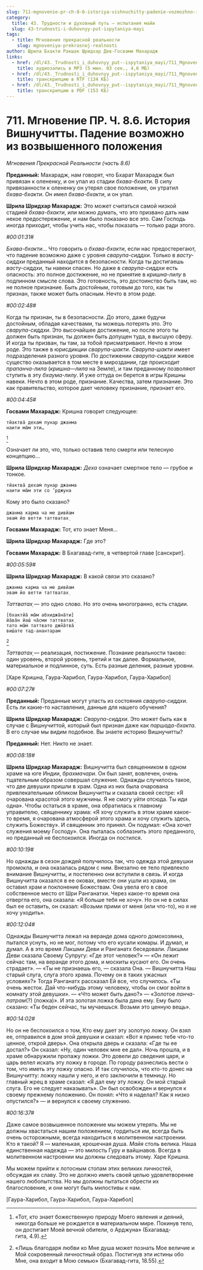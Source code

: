 ```yaml
---
slug: 711-mgnovenie-pr-ch-8-6-istoriya-vishnuchitty-padenie-vozmozhno-iz-vozvyshennogo-polozheniya
category:
  title: 43. Трудности и духовный путь — испытания майи
  slug: 43-trudnosti-i-duhovnyy-put-ispytaniya-mayi
tags:
  - title: Мгновения прекрасной реальности
    slug: mgnoveniya-prekrasnoj-realnosti
author: Шрила Бхакти Ракшак Шридхар Дев-Госвами Махарадж
links:
  - href: /dl/43._Trudnosti_i_duhovnyy_put--ispytaniya_mayi/711_MgnoveniyaPR_8.6_SridharMj_Istorija_Vishnuchitty_Padenie_vozmozhno_iz_vozvyshennogo_polozhenija.mp3
    title: аудиозапись в MP3 (5 мин. 03 сек., 4,6 МБ)
  - href: /dl/43._Trudnosti_i_duhovnyy_put--ispytaniya_mayi/711_MgnoveniyaPR_8.6_SridharMj_Istorija_Vishnuchitty_Padenie_vozmozhno_iz_vozvyshennogo_polozhenija.rtf
    title: транскрипцию в RTF (134 КБ)
  - href: /dl/43._Trudnosti_i_duhovnyy_put--ispytaniya_mayi/711_MgnoveniyaPR_8.6_SridharMj_Istorija_Vishnuchitty_Padenie_vozmozhno_iz_vozvyshennogo_polozhenija.pdf
    title: транскрипцию в PDF (153 КБ)
---
```


# 711. Мгновение ПР. Ч. 8.6. История Вишнучитты. Падение возможно  из возвышенного положения

*Мгновения Прекрасной Реальности (часть 8.6)*

**Преданный:** Махарадж, нам говорят, что Бхарат Махарадж был привязан к олененку, и он упал из стадии *бхава-бхакти*. В силу привязанности к олененку он утерял свое положение, он утратил *бхава-бхакти*. Он имел *бхава-бхакти*, и он упал.

**Шрила Шридхар Махарадж:** Это может считаться самой низкой стадией *бхава-бхакти*, или можно думать, что это призвано дать нам некое предостережение, и нам было показано все это. Сам Господь иногда приходит, чтобы учить нас, чтобы показать — только ради этого.

*#00:01:31#*

*Бхава-бхакти*… Что говорить о *бхава-бхакти*, если нас предостерегают, что падение возможно даже с уровня *сварупа-сиддхи*. Только в *васту-сиддхи* преданный находится в безопасности. Когда ты достигаешь *васту-сиддхи*, ты навеки спасен. Но даже в *сварупа-сиддхи* есть опасность: это полное достижение, но не принятие в *кришна-лилу* в подлинном смысле слова. Это готовность, это достоинство быть там, но не полное признание. Быть достойным, готовым до того, как ты признан, также может быть опасным. Нечто в этом роде.

*#00:02:48#*

Когда ты признан, ты в безопасности. До этого, даже будучи достойным, обладая качествами, ты можешь потерять это. Это *сварупа-сиддхи*. Это высочайшее достижение, но после этого ты должен быть признан, ты должен быть допущен туда, в высшую сферу. И когда ты призван, ты там, за тобой присматривают. Нечто в этом роде. Это также в юрисдикции *сварупа-шакти*. *Сварупа-шакти* имеет подразделения разного уровня. По достижении *сварупа-сиддхи* живое существо оказывается в том месте в мироздании, где происходит *прапанча-лила* (*кришна*—*лила* на Земле), и там преданному позволяют ступить в эту *бхаума-лилу*. И уже оттуда он берется в игры Кришны навеки. Нечто в этом роде, признание. Качества, затем признание. Это как правительство, которое дает человеку признание, признает его.

*#00:04:45#*

**Госвами Махарадж:** Кришна говорит следующее:

    тйактва̄ дехам̇ пунар джанма
    наити ма̄м эти…
[^_ftn1]

Означает ли это, что, только оставив тело смерти или телесную концепцию…

**Шрила Шридхар Махарадж:** *Деха* означает смертное тело — грубое и тонкое.

    тйактва̄ дехам̇ пунар джанма
    наити ма̄м эти со ’рджуна

Кому это было сказано?

    джанма карма ча ме дивйам
    эвам̇ йо ветти таттватах̣

**Госвами Махарадж:** Тот, кто знает Меня…

**Шрила Шридхар Махарадж:** Где это?

**Госвами Махарадж:** В Бхагавад-гите, в четвертой главе [санскрит].

*#00:05:59#*

**Шрила Шридхар Махарадж:** В какой связи это сказано?

    джанма карма ча ме дивйам
    эвам̇ йо ветти таттватах̣

*Таттватах̣* — это одно слово. Но это очень многогранно, есть стадии.

    [бхактйа̄ ма̄м абхиджа̄на̄ти]
    йа̄ва̄н йаш́ ча̄сми таттватах̣
    тато ма̄м̇ таттвато джн̃а̄тва̄
    виш́ате тад-анантарам
[^_ftn2]

*Таттватах̣* — реализация, постижение. Познание реальности таково: один уровень, второй уровень, третий и так далее. Формальное, материальное и подлинное, суть. Есть разные деления, разные уровни.

[Харе Кришна, Гаура-Харибол, Гаура-Харибол, Гаура-Харибол]

*#00:07:27#*

**Преданный:** Преданные могут упасть из состояния *сварупа-сиддхи*. Есть ли какие-то наставления, данные для нашего обучения?

**Шрила Шридхар Махарадж:** *Сварупа-сиддхи*. Это может быть как в случае с Вишнучиттой, который был признан даже как *паршада-бхакта*. В его случае мы видим подобное. Вы знаете историю Вишнучитты?

**Преданный:** Нет. Никто не знает.

*#00:08:18#*

**Шрила Шридхар Махарадж:** Вишнучитта был священником в одном храме на юге Индии, *брахмачари*. Он был занят, вовлечен, очень тщательным образом совершал служение. Однажды случилось такое, что две девушки пришли в храм. Одна из них была очарована привлекательным обликом Вишнучитты и сказала своей сестре: «Я очарована красотой этого мужчины. Я не смогу уйти отсюда. Ты иди одна». Чтобы остаться в храме, она обратилась к главному управителю, священнику храма: «Я хочу служить в этом храме какое-то время, я очарована атмосферой этого храма и хочу служить здесь, служить Божеству». И священник это принял. Он подумал: «Она хочет служения моему Господу». Она пыталась соблазнить этого преданного, но преданный не беспокоился. Иногда он постился.

*#00:10:19#*

Но однажды в сезон дождей получилось так, что одежда этой девушки промокла, и она оказалась рядом с ним. Внезапно ее тело привлекло внимание Вишнучитты, и постепенно они вступили в связь. И когда Вишнучитта оказался в ее оковах, вместе они ушли из храма, он оставил храм и поклонение Божествам. Она увела его в свое собственное место от Шри Ранганатхи. Через какое-то время она отвергла его, она сказала: «Я больше тебя не хочу». Но он не в силах был ее оставить, он сказал: «Возьми прими от меня (или что-то), но я не хочу уходить».

*#00:12:04#*

Однажды Вишнучитта лежал на веранде дома одного домохозяина, пытался уснуть, но не мог, потому что его кусали комары. И думал, и думал. А в это время Лакшми Деви и Ранганатх беседовали. Лакшми Деви сказала Своему Супругу: «Где этот человек?» — «Он лежит сейчас там, на веранде этого дома, и москиты кусают его. Он очень страдает». — «Ты не признаешь его, — сказала Она. — Вишнучитта Наш старый слуга, слуга этого храма. Почему он в таких ужасных условиях?» Тогда Ранганатх рассказал Ей все, что случилось. «Ты очень жесток. Дай что-нибудь этому человеку, чтобы он смог войти в комнату этой девушки». — «Что может быть дано?» — «Золотое *панча-патрам*(?) (ложка)». И эта золотая ложка была дана ему. Ему было сказано: «Ты беден сейчас, ты мучаешься. Возьми это ценную вещь».

*#00:14:02#*

Но он не беспокоился о том, Кто ему дает эту золотую ложку. Он взял ее, отправился в дом этой девушки и сказал: «Вот я принес тебе что-то ценное, открой дверь». Она открыла дверь и сказала: «Где ты ее достал?» Он сказал: «Ну, один человек мне ее дал». Ночь прошла, и в храме обнаружили пропажу ложки. Это довели до сведения царя, и царь велел искать эту ложку в городе. По городу разнеслись вести о том, что иметь эту ложку опасно. И так случилось, что кто-то донес на Вишнучитту: ложку нашли у него, и его заключили в темницу. Но главный жрец в храме сказал: «Я дал ему эту ложку. Он мой старый слуга. Его не следует наказывать». Он был освобожден и вернулся к своему прежнему положению. Он понял: «Что я наделал? Как я низко опустился?» — и вернулся к своему служению.

*#00:16:37#*

Даже самое возвышенное положение мы можем утерять. Мы не должны хвастаться нашим положением, гордиться им, всегда быть очень осторожными, всегда находиться в молитвенном настроении. Кто я такой? Я — маленькая, крошечная душа. *Майя* столь велика. Наша единственная надежда — это милость Гуру и вайшнавов. Всегда в молитвенном настроении мы должны следовать этому. Харе Кришна.

Мы можем прийти к лотосным стопам этих великих личностей, обсуждая их славу. Это не должно иметь своей целью удовлетворение нашего любопытства. Но мы должны пытаться обрести их благословение, и они могут быть милостивы к нам.

[Гаура-Харибол, Гаура-Харибол, Гаура-Харибол]



[^_ftn1]: «Тот, кто знает божественную природу Моего явления и деяний, никогда больше не рождается в материальном мире. Покинув тело, он достигает Моей вечной обители, о Арджуна» (Бхагавад-гита, 4.9).

[^_ftn2]: «Лишь благодаря любви ко Мне душа может познать Мое величие и Мой сокровенный личностный образ. Постигнув эти истины обо Мне, она входит в Мою семью» (Бхагавад-гита, 18.55).

